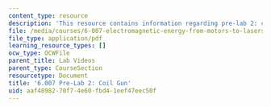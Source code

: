 ```yaml
---
content_type: resource
description: 'This resource contains information regarding pre-lab 2: coil gun.'
file: /media/courses/6-007-electromagnetic-energy-from-motors-to-lasers-spring-2011/aaf4898270f74e60fbd41eef47eec50f_MIT6_007S11_lab2_pre.pdf
file_type: application/pdf
learning_resource_types: []
ocw_type: OCWFile
parent_title: Lab Videos
parent_type: CourseSection
resourcetype: Document
title: '6.007 Pre-Lab 2: Coil Gun'
uid: aaf48982-70f7-4e60-fbd4-1eef47eec50f
---
```

